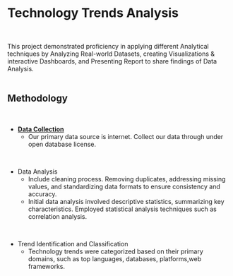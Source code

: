 # Technology Trends Analysis
<br />

This project demonstrated proficiency in applying different Analytical techniques by Analyzing Real-world Datasets, creating
Visualizations & interactive Dashboards, and Presenting Report to  share findings of Data Analysis.
<br /><br />

## Methodology
<br />

* [**Data Collection**]([/DataCollection](https://github.com/zaid638/IBM-Capstone-Project/tree/13e84dfb15270c3f29a6ebd9947821302dbd77e8/Data%20Collection))
  - Our primary data source is internet. Collect our data through under open database license.
<br />

* Data Analysis
  - Include cleaning process. Removing duplicates, addressing missing values, and standardizing data formats to ensure consistency and accuracy.
  - Initial data analysis involved descriptive statistics, summarizing key characteristics. Employed statistical analysis techniques such as correlation analysis.
<br />

* Trend Identification and Classification
  - Technology trends were categorized based on their primary domains, such as top languages, databases, platforms,web frameworks.
<br /><br />

